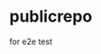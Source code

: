 # publicrepo
for e2e test



































































































































































































































































































































































































































































































































































































































































































































































































































































































































